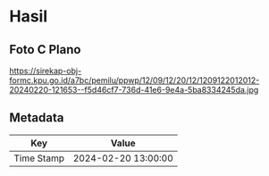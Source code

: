 # Hasil

## Foto C Plano

https://sirekap-obj-formc.kpu.go.id/a7bc/pemilu/ppwp/12/09/12/20/12/1209122012012-20240220-121653--f5d46cf7-736d-41e6-9e4a-5ba8334245da.jpg


## Metadata

| Key        | Value               |
| ---------- | ------------------- |
| Time Stamp | 2024-02-20 13:00:00 |



